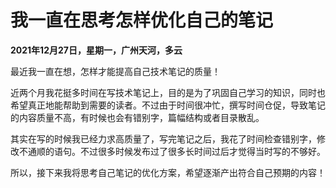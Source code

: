 # 我一直在思考怎样优化自己的笔记

**2021年12月27日，星期一，广州天河，多云**

最近我一直在想，怎样才能提高自己技术笔记的质量！


近两个月我花挺多时间在写技术笔记上，目的是为了巩固自己学习的知识，同时也希望真正地能帮助到需要的读者。不过由于时间很冲忙，撰写时间仓促，导致笔记的内容质量不高，有时候也会有错别字，篇幅结构或者目录散乱。


其实在写的时候我已经力求高质量了，写完笔记之后，我花了时间检查错别字，修改不通顺的语句。不过很多时候发布过了很多长时间过后才觉得当时写的不够好。



所以，接下来我将思考自己笔记的优化方案，希望逐渐产出符合自己预期的内容！